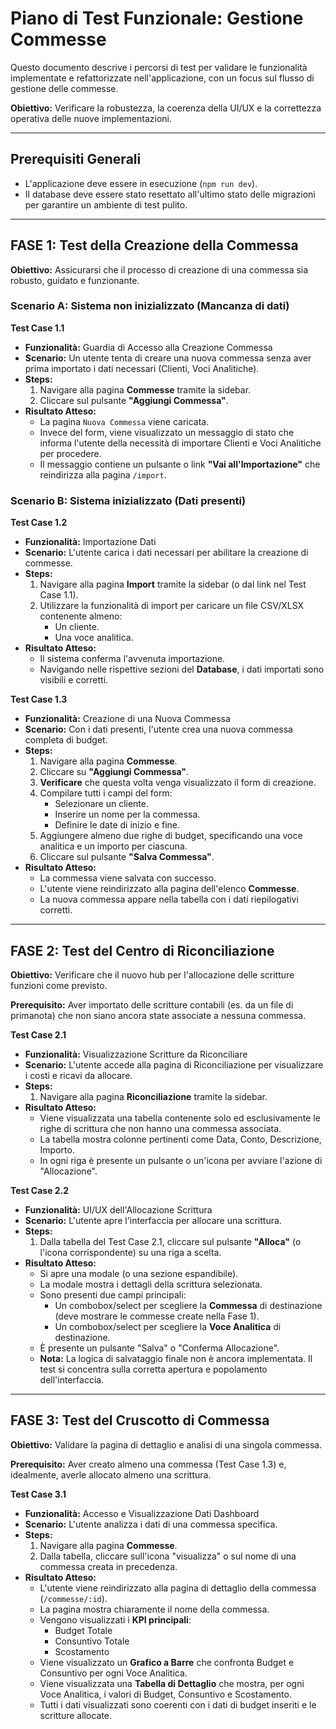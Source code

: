 # Piano di Test Funzionale: Gestione Commesse

Questo documento descrive i percorsi di test per validare le funzionalità implementate e refattorizzate nell'applicazione, con un focus sul flusso di gestione delle commesse.

**Obiettivo:** Verificare la robustezza, la coerenza della UI/UX e la correttezza operativa delle nuove implementazioni.

---

## Prerequisiti Generali

- L'applicazione deve essere in esecuzione (`npm run dev`).
- Il database deve essere stato resettato all'ultimo stato delle migrazioni per garantire un ambiente di test pulito.

---

## FASE 1: Test della Creazione della Commessa

**Obiettivo:** Assicurarsi che il processo di creazione di una commessa sia robusto, guidato e funzionante.

### Scenario A: Sistema non inizializzato (Mancanza di dati)

**Test Case 1.1**
- **Funzionalità:** Guardia di Accesso alla Creazione Commessa
- **Scenario:** Un utente tenta di creare una nuova commessa senza aver prima importato i dati necessari (Clienti, Voci Analitiche).
- **Steps:**
    1.  Navigare alla pagina **Commesse** tramite la sidebar.
    2.  Cliccare sul pulsante **"Aggiungi Commessa"**.
- **Risultato Atteso:**
    -   La pagina `Nuova Commessa` viene caricata.
    -   Invece del form, viene visualizzato un messaggio di stato che informa l'utente della necessità di importare Clienti e Voci Analitiche per procedere.
    -   Il messaggio contiene un pulsante o link **"Vai all'Importazione"** che reindirizza alla pagina `/import`.

### Scenario B: Sistema inizializzato (Dati presenti)

**Test Case 1.2**
- **Funzionalità:** Importazione Dati
- **Scenario:** L'utente carica i dati necessari per abilitare la creazione di commesse.
- **Steps:**
    1.  Navigare alla pagina **Import** tramite la sidebar (o dal link nel Test Case 1.1).
    2.  Utilizzare la funzionalità di import per caricare un file CSV/XLSX contenente almeno:
        -   Un cliente.
        -   Una voce analitica.
- **Risultato Atteso:**
    -   Il sistema conferma l'avvenuta importazione.
    -   Navigando nelle rispettive sezioni del **Database**, i dati importati sono visibili e corretti.

**Test Case 1.3**
- **Funzionalità:** Creazione di una Nuova Commessa
- **Scenario:** Con i dati presenti, l'utente crea una nuova commessa completa di budget.
- **Steps:**
    1.  Navigare alla pagina **Commesse**.
    2.  Cliccare su **"Aggiungi Commessa"**.
    3.  **Verificare** che questa volta venga visualizzato il form di creazione.
    4.  Compilare tutti i campi del form:
        -   Selezionare un cliente.
        -   Inserire un nome per la commessa.
        -   Definire le date di inizio e fine.
    5.  Aggiungere almeno due righe di budget, specificando una voce analitica e un importo per ciascuna.
    6.  Cliccare sul pulsante **"Salva Commessa"**.
- **Risultato Atteso:**
    -   La commessa viene salvata con successo.
    -   L'utente viene reindirizzato alla pagina dell'elenco **Commesse**.
    -   La nuova commessa appare nella tabella con i dati riepilogativi corretti.

---

## FASE 2: Test del Centro di Riconciliazione

**Obiettivo:** Verificare che il nuovo hub per l'allocazione delle scritture funzioni come previsto.

**Prerequisito:** Aver importato delle scritture contabili (es. da un file di primanota) che non siano ancora state associate a nessuna commessa.

**Test Case 2.1**
- **Funzionalità:** Visualizzazione Scritture da Riconciliare
- **Scenario:** L'utente accede alla pagina di Riconciliazione per visualizzare i costi e ricavi da allocare.
- **Steps:**
    1.  Navigare alla pagina **Riconciliazione** tramite la sidebar.
- **Risultato Atteso:**
    -   Viene visualizzata una tabella contenente solo ed esclusivamente le righe di scrittura che non hanno una commessa associata.
    -   La tabella mostra colonne pertinenti come Data, Conto, Descrizione, Importo.
    -   In ogni riga è presente un pulsante o un'icona per avviare l'azione di "Allocazione".

**Test Case 2.2**
- **Funzionalità:** UI/UX dell'Allocazione Scrittura
- **Scenario:** L'utente apre l'interfaccia per allocare una scrittura.
- **Steps:**
    1.  Dalla tabella del Test Case 2.1, cliccare sul pulsante **"Alloca"** (o l'icona corrispondente) su una riga a scelta.
- **Risultato Atteso:**
    -   Si apre una modale (o una sezione espandibile).
    -   La modale mostra i dettagli della scrittura selezionata.
    -   Sono presenti due campi principali:
        -   Un combobox/select per scegliere la **Commessa** di destinazione (deve mostrare le commesse create nella Fase 1).
        -   Un combobox/select per scegliere la **Voce Analitica** di destinazione.
    -   È presente un pulsante "Salva" o "Conferma Allocazione".
    -   **Nota:** La logica di salvataggio finale non è ancora implementata. Il test si concentra sulla corretta apertura e popolamento dell'interfaccia.

---

## FASE 3: Test del Cruscotto di Commessa

**Obiettivo:** Validare la pagina di dettaglio e analisi di una singola commessa.

**Prerequisito:** Aver creato almeno una commessa (Test Case 1.3) e, idealmente, averle allocato almeno una scrittura.

**Test Case 3.1**
- **Funzionalità:** Accesso e Visualizzazione Dati Dashboard
- **Scenario:** L'utente analizza i dati di una commessa specifica.
- **Steps:**
    1.  Navigare alla pagina **Commesse**.
    2.  Dalla tabella, cliccare sull'icona "visualizza" o sul nome di una commessa creata in precedenza.
- **Risultato Atteso:**
    -   L'utente viene reindirizzato alla pagina di dettaglio della commessa (`/commesse/:id`).
    -   La pagina mostra chiaramente il nome della commessa.
    -   Vengono visualizzati i **KPI principali**:
        -   Budget Totale
        -   Consuntivo Totale
        -   Scostamento
    -   Viene visualizzato un **Grafico a Barre** che confronta Budget e Consuntivo per ogni Voce Analitica.
    -   Viene visualizzata una **Tabella di Dettaglio** che mostra, per ogni Voce Analitica, i valori di Budget, Consuntivo e Scostamento.
    -   Tutti i dati visualizzati sono coerenti con i dati di budget inseriti e le scritture allocate. 